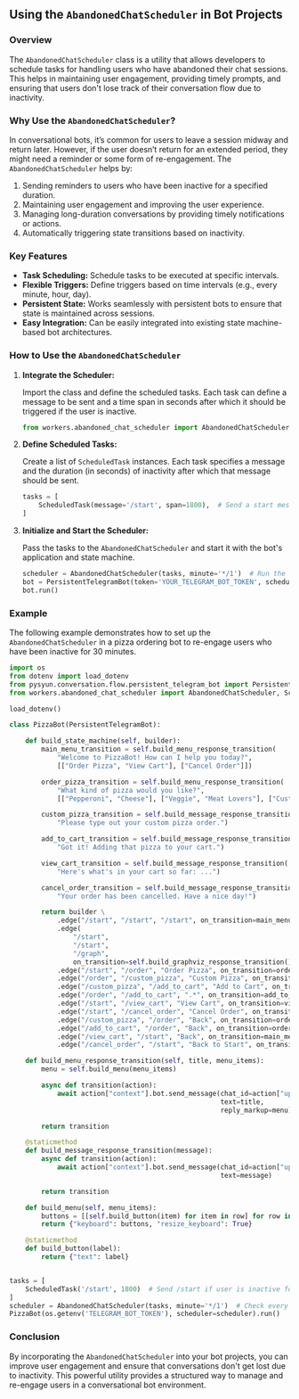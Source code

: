 ## Using the `AbandonedChatScheduler` in Bot Projects

### Overview

The `AbandonedChatScheduler` class is a utility that allows developers to schedule tasks for handling users who have abandoned their chat sessions. This helps in maintaining user engagement, providing timely prompts, and ensuring that users don't lose track of their conversation flow due to inactivity.

### Why Use the `AbandonedChatScheduler`?

In conversational bots, it’s common for users to leave a session midway and return later. However, if the user doesn’t return for an extended period, they might need a reminder or some form of re-engagement. The `AbandonedChatScheduler` helps by:

1. Sending reminders to users who have been inactive for a specified duration.
2. Maintaining user engagement and improving the user experience.
3. Managing long-duration conversations by providing timely notifications or actions.
4. Automatically triggering state transitions based on inactivity.

### Key Features

- **Task Scheduling:** Schedule tasks to be executed at specific intervals.
- **Flexible Triggers:** Define triggers based on time intervals (e.g., every minute, hour, day).
- **Persistent State:** Works seamlessly with persistent bots to ensure that state is maintained across sessions.
- **Easy Integration:** Can be easily integrated into existing state machine-based bot architectures.

### How to Use the `AbandonedChatScheduler`

1. **Integrate the Scheduler:**

   Import the class and define the scheduled tasks. Each task can define a message to be sent and a time span in seconds after which it should be triggered if the user is inactive.

   ```python
   from workers.abandoned_chat_scheduler import AbandonedChatScheduler, ScheduledTask
   ```

2. **Define Scheduled Tasks:**

   Create a list of `ScheduledTask` instances. Each task specifies a message and the duration (in seconds) of inactivity after which that message should be sent.

   ```python
   tasks = [
       ScheduledTask(message='/start', span=1800),  # Send a start message if the user is inactive for 30 minutes
   ]
   ```

3. **Initialize and Start the Scheduler:**

   Pass the tasks to the `AbandonedChatScheduler` and start it with the bot's application and state machine.

   ```python
   scheduler = AbandonedChatScheduler(tasks, minute='*/1')  # Run the check every minute
   bot = PersistentTelegramBot(token='YOUR_TELEGRAM_BOT_TOKEN', scheduler=scheduler)
   bot.run()
   ```

### Example

The following example demonstrates how to set up the `AbandonedChatScheduler` in a pizza ordering bot to re-engage users who have been inactive for 30 minutes.

```python
import os
from dotenv import load_dotenv
from pysyun.conversation.flow.persistent_telegram_bot import PersistentTelegramBot
from workers.abandoned_chat_scheduler import AbandonedChatScheduler, ScheduledTask

load_dotenv()

class PizzaBot(PersistentTelegramBot):

    def build_state_machine(self, builder):
        main_menu_transition = self.build_menu_response_transition(
            "Welcome to PizzaBot! How can I help you today?",
            [["Order Pizza", "View Cart"], ["Cancel Order"]])

        order_pizza_transition = self.build_menu_response_transition(
            "What kind of pizza would you like?",
            [["Pepperoni", "Cheese"], ["Veggie", "Meat Lovers"], ["Custom Pizza"]])

        custom_pizza_transition = self.build_message_response_transition(
            "Please type out your custom pizza order.")

        add_to_cart_transition = self.build_message_response_transition(
            "Got it! Adding that pizza to your cart.")

        view_cart_transition = self.build_message_response_transition(
            "Here's what's in your cart so far: ...")

        cancel_order_transition = self.build_message_response_transition(
            "Your order has been cancelled. Have a nice day!")

        return builder \
            .edge("/start", "/start", "/start", on_transition=main_menu_transition) \
            .edge(
                "/start",
                "/start",
                "/graph",
                on_transition=self.build_graphviz_response_transition()) \
            .edge("/start", "/order", "Order Pizza", on_transition=order_pizza_transition) \
            .edge("/order", "/custom_pizza", "Custom Pizza", on_transition=custom_pizza_transition) \
            .edge("/custom_pizza", "/add_to_cart", "Add to Cart", on_transition=add_to_cart_transition) \
            .edge("/order", "/add_to_cart", ".*", on_transition=add_to_cart_transition) \
            .edge("/start", "/view_cart", "View Cart", on_transition=view_cart_transition) \
            .edge("/start", "/cancel_order", "Cancel Order", on_transition=cancel_order_transition) \
            .edge("/custom_pizza", "/order", "Back", on_transition=order_pizza_transition) \
            .edge("/add_to_cart", "/order", "Back", on_transition=order_pizza_transition) \
            .edge("/view_cart", "/start", "Back", on_transition=main_menu_transition) \
            .edge("/cancel_order", "/start", "Back to Start", on_transition=main_menu_transition)

    def build_menu_response_transition(self, title, menu_items):
        menu = self.build_menu(menu_items)

        async def transition(action):
            await action["context"].bot.send_message(chat_id=action["update"]["effective_chat"]["id"],
                                                     text=title,
                                                     reply_markup=menu)

        return transition

    @staticmethod
    def build_message_response_transition(message):
        async def transition(action):
            await action["context"].bot.send_message(chat_id=action["update"]["effective_chat"]["id"],
                                                     text=message)

        return transition

    def build_menu(self, menu_items):
        buttons = [[self.build_button(item) for item in row] for row in menu_items]
        return {"keyboard": buttons, "resize_keyboard": True}

    @staticmethod
    def build_button(label):
        return {"text": label}


tasks = [
    ScheduledTask('/start', 1800)  # Send /start if user is inactive for 30 minutes
]
scheduler = AbandonedChatScheduler(tasks, minute='*/1')  # Check every minute
PizzaBot(os.getenv('TELEGRAM_BOT_TOKEN'), scheduler=scheduler).run()
```

### Conclusion

By incorporating the `AbandonedChatScheduler` into your bot projects, you can improve user engagement and ensure that conversations don't get lost due to inactivity. This powerful utility provides a structured way to manage and re-engage users in a conversational bot environment.

